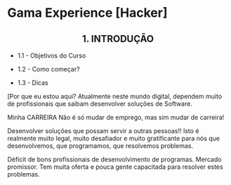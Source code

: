 # Gama Experience [Hacker]



<h2 align="center">1. INTRODUÇÃO</h2>

 
- 1.1 - Objetivos do Curso

- 1.2 - Como começar?

- 1.3 - Dicas

[Por que eu estou aqui?
Atualmente neste mundo digital, dependem muito de profissionais que saibam desenvolver soluções de Software.

Minha CARREIRA
Não é só mudar de emprego, mas sim mudar de carreira!

Desenvolver soluções que possam servir a outras pessoas!! Isto é realmente muito legal, muito desafiador e muito gratificante para nós que desenvolvemos, que programamos, que resolvemos problemas.

Déficit de bons profissionais de desenvolvimento de programas. Mercado promissor.
Tem muita oferta e pouca gente capacitada para resolver estes problemas. 

